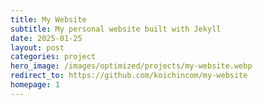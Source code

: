 ```yaml
---
title: My Website
subtitle: My personal website built with Jekyll
date: 2025-01-25
layout: post
categories: project
hero_image: /images/optimized/projects/my-website.webp
redirect_to: https://github.com/koichincom/my-website
homepage: 1
---
```

